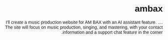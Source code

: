 # ambax
....
I'll create a music production website for AM BAX with an AI assistant feature. The site will focus on music production, singing, and mastering, with your contact information and a support chat feature in the corner.
<!DOCTYPE html>
<html lang="fa" dir="rtl">
<head>
    <meta charset="UTF-8">
    <meta name="viewport" content="width=device-width, initial-scale=1.0">
    <title>AM BAX - استودیو آهنگسازی و مسترینگ</title>
    <script src="https://cdn.tailwindcss.com"></script>
    <link href="https://fonts.googleapis.com/css2?family=Vazirmatn:wght@100;400;700;900&display=swap" rel="stylesheet">
    <style>
        * {
            font-family: 'Vazirmatn', sans-serif;
        }
        
        body {
            background-color: #0f172a;
            background-image: url("data:image/svg+xml,%3Csvg xmlns='http://www.w3.org/2000/svg' width='400' height='400' viewBox='0 0 800 800'%3E%3Cg fill='none' stroke='%23172554' stroke-width='1'%3E%3Cpath d='M769 229L1037 260.9M927 880L731 737 520 660 309 538 40 599 295 764 126.5 879.5 40 599-197 493 102 382-31 229 126.5 79.5-69-63'/%3E%3Cpath d='M-31 229L237 261 390 382 603 493 308.5 537.5 101.5 381.5M370 905L295 764'/%3E%3Cpath d='M520 660L578 842 731 737 840 599 603 493 520 660 295 764 309 538 390 382 539 269 769 229 577.5 41.5 370 105 295 -36 126.5 79.5 237 261 102 382 40 599 -69 737 127 880'/%3E%3Cpath d='M520-140L578.5 42.5 731-63M603 493L539 269 237 261 370 105M902 382L539 269M390 382L102 382'/%3E%3Cpath d='M-222 42L126.5 79.5 370 105 539 269 577.5 41.5 927 80 769 229 902 382 603 493 731 737M295-36L577.5 41.5M578 842L295 764M40-201L127 80M102 382L-261 269'/%3E%3C/g%3E%3Cg fill='%232563eb'%3E%3Ccircle cx='769' cy='229' r='5'/%3E%3Ccircle cx='539' cy='269' r='5'/%3E%3Ccircle cx='603' cy='493' r='5'/%3E%3Ccircle cx='731' cy='737' r='5'/%3E%3Ccircle cx='520' cy='660' r='5'/%3E%3Ccircle cx='309' cy='538' r='5'/%3E%3Ccircle cx='295' cy='764' r='5'/%3E%3Ccircle cx='40' cy='599' r='5'/%3E%3Ccircle cx='102' cy='382' r='5'/%3E%3Ccircle cx='127' cy='80' r='5'/%3E%3Ccircle cx='370' cy='105' r='5'/%3E%3Ccircle cx='578' cy='42' r='5'/%3E%3Ccircle cx='237' cy='261' r='5'/%3E%3Ccircle cx='390' cy='382' r='5'/%3E%3C/g%3E%3C/svg%3E");
            background-attachment: fixed;
        }
        
        .chat-container {
            height: 300px;
            overflow-y: auto;
        }
        
        .logo-text {
            font-weight: 900;
            letter-spacing: 1px;
        }
        
        .user-message {
            background-color: #1e293b;
            border-radius: 18px 18px 0 18px;
        }
        
        .bot-message {
            background-color: #3b82f6;
            color: white;
            border-radius: 18px 18px 18px 0;
        }
        
        .chat-widget {
            position: fixed;
            bottom: 20px;
            left: 20px;
            z-index: 1000;
        }
        
        .chat-popup {
            width: 320px;
            border-radius: 10px;
            overflow: hidden;
            box-shadow: 0 10px 25px rgba(0, 0, 0, 0.5);
            display: none;
        }
        
        .chat-button {
            width: 60px;
            height: 60px;
            border-radius: 50%;
            background-color: #3b82f6;
            display: flex;
            align-items: center;
            justify-content: center;
            cursor: pointer;
            box-shadow: 0 4px 10px rgba(0, 0, 0, 0.3);
        }
        
        .sound-wave {
            animation: pulse 1.5s infinite;
        }
        
        @keyframes pulse {
            0% {
                transform: scale(0.95);
                opacity: 0.7;
            }
            50% {
                transform: scale(1);
                opacity: 1;
            }
            100% {
                transform: scale(0.95);
                opacity: 0.7;
            }
        }
        
        .service-card:hover {
            transform: translateY(-5px);
        }
    </style>
</head>
<body class="min-h-screen text-white">
    <header class="bg-gradient-to-r from-blue-900 to-indigo-900 shadow-lg">
        <div class="container mx-auto px-4 py-6 flex flex-col md:flex-row items-center justify-between">
            <div class="flex items-center mb-4 md:mb-0">
                <div class="mr-3">
                    <svg xmlns="http://www.w3.org/2000/svg" width="60" height="60" viewBox="0 0 100 100" class="fill-current">
                        <circle cx="50" cy="50" r="45" fill="#1e3a8a"/>
                        <circle cx="50" cy="50" r="35" fill="#1e40af"/>
                        <path d="M30,50 C30,40 35,30 50,30 C65,30 70,40 70,50 C70,60 65,70 50,70 C35,70 30,60 30,50 Z" fill="#2563eb"/>
                        <text x="50" y="45" font-family="Arial, sans-serif" font-size="18" font-weight="bold" text-anchor="middle" fill="#ffffff">AM</text>
                        <text x="50" y="65" font-family="Arial, sans-serif" font-size="14" font-weight="bold" text-anchor="middle" fill="#ffffff">BAX</text>
                        <path d="M20,50 C20,30 30,20 50,20 C70,20 80,30 80,50" stroke="#60a5fa" stroke-width="2" fill="none" stroke-dasharray="5,5"/>
                        <path d="M20,50 C20,70 30,80 50,80 C70,80 80,70 80,50" stroke="#60a5fa" stroke-width="2" fill="none" stroke-dasharray="5,5"/>
                    </svg>
                </div>
                <div>
                    <h1 class="text-2xl md:text-3xl font-bold logo-text">AM BAX</h1>
                    <p class="text-sm md:text-base text-blue-200">استودیو آهنگسازی و مسترینگ</p>
                </div>
            </div>
            <div class="flex flex-col items-end">
                <div class="flex items-center mb-2">
                    <span class="ml-2">تماس:</span>
                    <a href="tel:09195561271" class="text-white hover:text-blue-200 transition">09195561271</a>
                </div>
                <div class="flex items-center">
                    <span class="ml-2">ایمیل:</span>
                    <a href="mailto:norouziali696@gmail.com" class="text-white hover:text-blue-200 transition">norouziali696@gmail.com</a>
                </div>
            </div>
        </div>
    </header>

    <main>
        <!-- Hero Section -->
        <section class="py-16 md:py-24 px-4">
            <div class="container mx-auto max-w-6xl">
                <div class="flex flex-col md:flex-row items-center">
                    <div class="md:w-1/2 mb-8 md:mb-0">
                        <h2 class="text-4xl md:text-5xl font-bold mb-6 text-blue-400">هنر صدا را با ما تجربه کنید</h2>
                        <p class="text-xl text-gray-300 mb-8">در استودیو AM BAX، ما به شما کمک می‌کنیم تا رویاهای موسیقی خود را به واقعیت تبدیل کنید. از آهنگسازی تا مسترینگ حرفه‌ای، همه چیز زیر یک سقف.</p>
                        <div class="flex flex-wrap gap-4">
                            <a href="#services" class="bg-blue-600 hover:bg-blue-700 text-white px-6 py-3 rounded-lg transition transform hover:scale-105">خدمات ما</a>
                            <a href="#contact" class="bg-transparent border-2 border-blue-600 text-blue-400 hover:bg-blue-900 hover:text-white px-6 py-3 rounded-lg transition transform hover:scale-105">تماس با ما</a>
                        </div>
                    </div>
                    <div class="md:w-1/2 flex justify-center">
                        <svg xmlns="http://www.w3.org/2000/svg" width="400" height="300" viewBox="0 0 100 100" class="sound-wave">
                            <rect x="10" y="30" width="5" height="40" rx="2" fill="#3b82f6">
                                <animate attributeName="height" values="40;10;40" dur="1s" repeatCount="indefinite" />
                                <animate attributeName="y" values="30;45;30" dur="1s" repeatCount="indefinite" />
                            </rect>
                            <rect x="20" y="20" width="5" height="60" rx="2" fill="#60a5fa">
                                <animate attributeName="height" values="60;20;60" dur="1.3s" repeatCount="indefinite" />
                                <animate attributeName="y" values="20;40;20" dur="1.3s" repeatCount="indefinite" />
                            </rect>
                            <rect x="30" y="10" width="5" height="80" rx="2" fill="#93c5fd">
                                <animate attributeName="height" values="80;30;80" dur="0.8s" repeatCount="indefinite" />
                                <animate attributeName="y" values="10;35;10" dur="0.8s" repeatCount="indefinite" />
                            </rect>
                            <rect x="40" y="25" width="5" height="50" rx="2" fill="#bfdbfe">
                                <animate attributeName="height" values="50;15;50" dur="1.1s" repeatCount="indefinite" />
                                <animate attributeName="y" values="25;42;25" dur="1.1s" repeatCount="indefinite" />
                            </rect>
                            <rect x="50" y="15" width="5" height="70" rx="2" fill="#dbeafe">
                                <animate attributeName="height" values="70;25;70" dur="0.9s" repeatCount="indefinite" />
                                <animate attributeName="y" values="15;37;15" dur="0.9s" repeatCount="indefinite" />
                            </rect>
                            <rect x="60" y="25" width="5" height="50" rx="2" fill="#bfdbfe">
                                <animate attributeName="height" values="50;15;50" dur="1.2s" repeatCount="indefinite" />
                                <animate attributeName="y" values="25;42;25" dur="1.2s" repeatCount="indefinite" />
                            </rect>
                            <rect x="70" y="10" width="5" height="80" rx="2" fill="#93c5fd">
                                <animate attributeName="height" values="80;30;80" dur="0.7s" repeatCount="indefinite" />
                                <animate attributeName="y" values="10;35;10" dur="0.7s" repeatCount="indefinite" />
                            </rect>
                            <rect x="80" y="20" width="5" height="60" rx="2" fill="#60a5fa">
                                <animate attributeName="height" values="60;20;60" dur="1.4s" repeatCount="indefinite" />
                                <animate attributeName="y" values="20;40;20" dur="1.4s" repeatCount="indefinite" />
                            </rect>
                            <rect x="90" y="30" width="5" height="40" rx="2" fill="#3b82f6">
                                <animate attributeName="height" values="40;10;40" dur="1s" repeatCount="indefinite" />
                                <animate attributeName="y" values="30;45;30" dur="1s" repeatCount="indefinite" />
                            </rect>
                        </svg>
                    </div>
                </div>
            </div>
        </section>

        <!-- Services Section -->
        <section id="services" class="py-16 bg-blue-900/30 backdrop-blur-sm">
            <div class="container mx-auto px-4 max-w-6xl">
                <div class="text-center mb-12">
                    <h2 class="text-3xl md:text-4xl font-bold mb-4">خدمات استودیو</h2>
                    <p class="text-xl text-gray-300 max-w-3xl mx-auto">ما مجموعه کاملی از خدمات تولید موسیقی را ارائه می‌دهیم تا به شما در خلق آثار هنری با کیفیت کمک کنیم.</p>
                </div>
                
                <div class="grid grid-cols-1 md:grid-cols-2 lg:grid-cols-3 gap-8">
                    <!-- Service 1 -->
                    <div class="bg-gradient-to-br from-blue-800/50 to-indigo-900/50 backdrop-blur-sm rounded-xl p-6 shadow-lg transition duration-300 service-card">
                        <div class="mb-4 text-blue-400">
                            <svg xmlns="http://www.w3.org/2000/svg" class="h-12 w-12" fill="none" viewBox="0 0 24 24" stroke="currentColor">
                                <path stroke-linecap="round" stroke-linejoin="round" stroke-width="2" d="M9 19V6l12-3v13M9 19c0 1.105-1.343 2-3 2s-3-.895-3-2 1.343-2 3-2 3 .895 3 2zm12-3c0 1.105-1.343 2-3 2s-3-.895-3-2 1.343-2 3-2 3 .895 3 2zM9 10l12-3" />
                            </svg>
                        </div>
                        <h3 class="text-xl font-bold mb-3">آهنگسازی</h3>
                        <p class="text-gray-300 mb-4">از ایده تا اجرا، ما به شما کمک می‌کنیم تا آهنگ‌های خود را با بهترین کیفیت تولید کنید. تیم ما از آهنگسازان حرفه‌ای تشکیل شده است.</p>
                        <ul class="text-gray-300 mb-4 pr-5">
                            <li class="mb-1">• تنظیم آهنگ</li>
                            <li class="mb-1">• ساخت ملودی</li>
                            <li class="mb-1">• تولید بیت</li>
                            <li>• هارمونی‌سازی</li>
                        </ul>
                    </div>
                    
                    <!-- Service 2 -->
                    <div class="bg-gradient-to-br from-blue-800/50 to-indigo-900/50 backdrop-blur-sm rounded-xl p-6 shadow-lg transition duration-300 service-card">
                        <div class="mb-4 text-blue-400">
                            <svg xmlns="http://www.w3.org/2000/svg" class="h-12 w-12" fill="none" viewBox="0 0 24 24" stroke="currentColor">
                                <path stroke-linecap="round" stroke-linejoin="round" stroke-width="2" d="M19 11a7 7 0 01-7 7m0 0a7 7 0 01-7-7m7 7v4m0 0H8m4 0h4m-4-8a3 3 0 01-3-3V5a3 3 0 116 0v6a3 3 0 01-3 3z" />
                            </svg>
                        </div>
                        <h3 class="text-xl font-bold mb-3">ضبط صدا</h3>
                        <p class="text-gray-300 mb-4">استودیوی مجهز ما با آکوستیک حرفه‌ای و تجهیزات پیشرفته، محیطی ایده‌آل برای ضبط صدای با کیفیت فراهم می‌کند.</p>
                        <ul class="text-gray-300 mb-4 pr-5">
                            <li class="mb-1">• ضبط وکال</li>
                            <li class="mb-1">• ضبط سازهای موسیقی</li>
                            <li class="mb-1">• ضبط گروهی</li>
                            <li>• ویرایش صدا</li>
                        </ul>
                    </div>
                    
                    <!-- Service 3 -->
                    <div class="bg-gradient-to-br from-blue-800/50 to-indigo-900/50 backdrop-blur-sm rounded-xl p-6 shadow-lg transition duration-300 service-card">
                        <div class="mb-4 text-blue-400">
                            <svg xmlns="http://www.w3.org/2000/svg" class="h-12 w-12" fill="none" viewBox="0 0 24 24" stroke="currentColor">
                                <path stroke-linecap="round" stroke-linejoin="round" stroke-width="2" d="M7 4v16M17 4v16M3 8h4m10 0h4M3 12h18M3 16h4m10 0h4M4 20h16a1 1 0 001-1V5a1 1 0 00-1-1H4a1 1 0 00-1 1v14a1 1 0 001 1z" />
                            </svg>
                        </div>
                        <h3 class="text-xl font-bold mb-3">میکس و مسترینگ</h3>
                        <p class="text-gray-300 mb-4">با استفاده از تکنیک‌های پیشرفته و تجهیزات حرفه‌ای، صدای شما را به بهترین کیفیت ممکن می‌رسانیم.</p>
                        <ul class="text-gray-300 mb-4 pr-5">
                            <li class="mb-1">• میکس چند لایه</li>
                            <li class="mb-1">• مسترینگ حرفه‌ای</li>
                            <li class="mb-1">• تنظیم اکولایزر</li>
                            <li>• بهینه‌سازی صدا</li>
                        </ul>
                    </div>
                    
                    <!-- Service 4 -->
                    <div class="bg-gradient-to-br from-blue-800/50 to-indigo-900/50 backdrop-blur-sm rounded-xl p-6 shadow-lg transition duration-300 service-card">
                        <div class="mb-4 text-blue-400">
                            <svg xmlns="http://www.w3.org/2000/svg" class="h-12 w-12" fill="none" viewBox="0 0 24 24" stroke="currentColor">
                                <path stroke-linecap="round" stroke-linejoin="round" stroke-width="2" d="M15.536 8.464a5 5 0 010 7.072m2.828-9.9a9 9 0 010 12.728M5.586 15.536a5 5 0 001.414 1.414m2.828-9.9a9 9 0 012.728-2.728" />
                            </svg>
                        </div>
                        <h3 class="text-xl font-bold mb-3">آموزش خوانندگی</h3>
                        <p class="text-gray-300 mb-4">دوره‌های آموزشی ما به شما کمک می‌کند تا مهارت‌های خوانندگی خود را توسعه دهید و صدای خود را به بهترین شکل ارائه کنید.</p>
                        <ul class="text-gray-300 mb-4 pr-5">
                            <li class="mb-1">• تکنیک‌های صداسازی</li>
                            <li class="mb-1">• کنترل نفس</li>
                            <li class="mb-1">• گسترش محدوده صدا</li>
                            <li>• تمرین‌های عملی</li>
                        </ul>
                    </div>
                    
                    <!-- Service 5 -->
                    <div class="bg-gradient-to-br from-blue-800/50 to-indigo-900/50 backdrop-blur-sm rounded-xl p-6 shadow-lg transition duration-300 service-card">
                        <div class="mb-4 text-blue-400">
                            <svg xmlns="http://www.w3.org/2000/svg" class="h-12 w-12" fill="none" viewBox="0 0 24 24" stroke="currentColor">
                                <path stroke-linecap="round" stroke-linejoin="round" stroke-width="2" d="M14.752 11.168l-3.197-2.132A1 1 0 0010 9.87v4.263a1 1 0 001.555.832l3.197-2.132a1 1 0 000-1.664z" />
                                <path stroke-linecap="round" stroke-linejoin="round" stroke-width="2" d="M21 12a9 9 0 11-18 0 9 9 0 0118 0z" />
                            </svg>
                        </div>
                        <h3 class="text-xl font-bold mb-3">تولید موزیک ویدیو</h3>
                        <p class="text-gray-300 mb-4">از طراحی کانسپت تا تدوین نهایی، ما به شما کمک می‌کنیم تا موزیک ویدیوهای حرفه‌ای تولید کنید.</p>
                        <ul class="text-gray-300 mb-4 pr-5">
                            <li class="mb-1">• فیلمبرداری حرفه‌ای</li>
                            <li class="mb-1">• تدوین ویدیو</li>
                            <li class="mb-1">• جلوه‌های ویژه</li>
                            <li>• گریدینگ رنگ</li>
                        </ul>
                    </div>
                    
                    <!-- Service 6 -->
                    <div class="bg-gradient-to-br from-blue-800/50 to-indigo-900/50 backdrop-blur-sm rounded-xl p-6 shadow-lg transition duration-300 service-card">
                        <div class="mb-4 text-blue-400">
                            <svg xmlns="http://www.w3.org/2000/svg" class="h-12 w-12" fill="none" viewBox="0 0 24 24" stroke="currentColor">
                                <path stroke-linecap="round" stroke-linejoin="round" stroke-width="2" d="M12 6V4m0 2a2 2 0 100 4m0-4a2 2 0 110 4m-6 8a2 2 0 100-4m0 4a2 2 0 110-4m0 4v2m0-6V4m6 6v10m6-2a2 2 0 100-4m0 4a2 2 0 110-4m0 4v2m0-6V4" />
                            </svg>
                        </div>
                        <h3 class="text-xl font-bold mb-3">آموزش تولید موسیقی</h3>
                        <p class="text-gray-300 mb-4">دوره‌های آموزشی ما به شما کمک می‌کند تا با نرم‌افزارها و تکنیک‌های تولید موسیقی آشنا شوید.</p>
                        <ul class="text-gray-300 mb-4 pr-5">
                            <li class="mb-1">• آموزش DAW ها</li>
                            <li class="mb-1">• تکنیک‌های میکس</li>
                            <li class="mb-1">• تولید بیت</li>
                            <li>• پروژه‌های عملی</li>
                        </ul>
                    </div>
                </div>
            </div>
        </section>

        <!-- Equipment Section -->
        <section class="py-16">
            <div class="container mx-auto px-4 max-w-6xl">
                <div class="text-center mb-12">
                    <h2 class="text-3xl md:text-4xl font-bold mb-4">تجهیزات استودیو</h2>
                    <p class="text-xl text-gray-300 max-w-3xl mx-auto">استودیو AM BAX مجهز به پیشرفته‌ترین تجهیزات ضبط و تولید موسیقی است.</p>
                </div>
                
                <div class="grid grid-cols-1 md:grid-cols-2 gap-8">
                    <div class="bg-blue-900/20 backdrop-blur-sm rounded-xl p-6 shadow-lg">
                        <h3 class="text-xl font-bold mb-4 text-blue-400">تجهیزات ضبط صدا</h3>
                        <ul class="text-gray-300 space-y-2">
                            <li class="flex items-center">
                                <svg xmlns="http://www.w3.org/2000/svg" class="h-5 w-5 ml-2 text-blue-400" viewBox="0 0 20 20" fill="currentColor">
                                    <path fill-rule="evenodd" d="M10 18a8 8 0 100-16 8 8 0 000 16zm3.707-9.293a1 1 0 00-1.414-1.414L9 10.586 7.707 9.293a1 1 0 00-1.414 1.414l2 2a1 1 0 001.414 0l4-4z" clip-rule="evenodd" />
                                </svg>
                                میکروفون‌های Neumann U87
                            </li>
                            <li class="flex items-center">
                                <svg xmlns="http://www.w3.org/2000/svg" class="h-5 w-5 ml-2 text-blue-400" viewBox="0 0 20 20" fill="currentColor">
                                    <path fill-rule="evenodd" d="M10 18a8 8 0 100-16 8 8 0 000 16zm3.707-9.293a1 1 0 00-1.414-1.414L9 10.586 7.707 9.293a1 1 0 00-1.414 1.414l2 2a1 1 0 001.414 0l4-4z" clip-rule="evenodd" />
                                </svg>
                                پری‌آمپ‌های SSL
                            </li>
                            <li class="flex items-center">
                                <svg xmlns="http://www.w3.org/2000/svg" class="h-5 w-5 ml-2 text-blue-400" viewBox="0 0 20 20" fill="currentColor">
                                    <path fill-rule="evenodd" d="M10 18a8 8 0 100-16 8 8 0 000 16zm3.707-9.293a1 1 0 00-1.414-1.414L9 10.586 7.707 9.293a1 1 0 00-1.414 1.414l2 2a1 1 0 001.414 0l4-4z" clip-rule="evenodd" />
                                </svg>
                                کنسول میکس Avid S6
                            </li>
                            <li class="flex items-center">
                                <svg xmlns="http://www.w3.org/2000/svg" class="h-5 w-5 ml-2 text-blue-400" viewBox="0 0 20 20" fill="currentColor">
                                    <path fill-rule="evenodd" d="M10 18a8 8 0 100-16 8 8 0 000 16zm3.707-9.293a1 1 0 00-1.414-1.414L9 10.586 7.707 9.293a1 1 0 00-1.414 1.414l2 2a1 1 0 001.414 0l4-4z" clip-rule="evenodd" />
                                </svg>
                                مانیتورهای Genelec
                            </li>
                            <li class="flex items-center">
                                <svg xmlns="http://www.w3.org/2000/svg" class="h-5 w-5 ml-2 text-blue-400" viewBox="0 0 20 20" fill="currentColor">
                                    <path fill-rule="evenodd" d="M10 18a8 8 0 100-16 8 8 0 000 16zm3.707-9.293a1 1 0 00-1.414-1.414L9 10.586 7.707 9.293a1 1 0 00-1.414 1.414l2 2a1 1 0 001.414 0l4-4z" clip-rule="evenodd" />
                                </svg>
                                هدفون‌های Sennheiser HD 800
                            </li>
                        </ul>
                    </div>
                    
                    <div class="bg-blue-900/20 backdrop-blur-sm rounded-xl p-6 shadow-lg">
                        <h3 class="text-xl font-bold mb-4 text-blue-400">نرم‌افزارها و پلاگین‌ها</h3>
                        <ul class="text-gray-300 space-y-2">
                            <li class="flex items-center">
                                <svg xmlns="http://www.w3.org/2000/svg" class="h-5 w-5 ml-2 text-blue-400" viewBox="0 0 20 20" fill="currentColor">
                                    <path fill-rule="evenodd" d="M10 18a8 8 0 100-16 8 8 0 000 16zm3.707-9.293a1 1 0 00-1.414-1.414L9 10.586 7.707 9.293a1 1 0 00-1.414 1.414l2 2a1 1 0 001.414 0l4-4z" clip-rule="evenodd" />
                                </svg>
                                Pro Tools Ultimate
                            </li>
                            <li class="flex items-center">
                                <svg xmlns="http://www.w3.org/2000/svg" class="h-5 w-5 ml-2 text-blue-400" viewBox="0 0 20 20" fill="currentColor">
                                    <path fill-rule="evenodd" d="M10 18a8 8 0 100-16 8 8 0 000 16zm3.707-9.293a1 1 0 00-1.414-1.414L9 10.586 7.707 9.293a1 1 0 00-1.414 1.414l2 2a1 1 0 001.414 0l4-4z" clip-rule="evenodd" />
                                </svg>
                                Ableton Live Suite
                            </li>
                            <li class="flex items-center">
                                <svg xmlns="http://www.w3.org/2000/svg" class="h-5 w-5 ml-2 text-blue-400" viewBox="0 0 20 20" fill="currentColor">
                                    <path fill-rule="evenodd" d="M10 18a8 8 0 100-16 8 8 0 000 16zm3.707-9.293a1 1 0 00-1.414-1.414L9 10.586 7.707 9.293a1 1 0 00-1.414 1.414l2 2a1 1 0 001.414 0l4-4z" clip-rule="evenodd" />
                                </svg>
                                Logic Pro X
                            </li>
                            <li class="flex items-center">
                                <svg xmlns="http://www.w3.org/2000/svg" class="h-5 w-5 ml-2 text-blue-400" viewBox="0 0 20 20" fill="currentColor">
                                    <path fill-rule="evenodd" d="M10 18a8 8 0 100-16 8 8 0 000 16zm3.707-9.293a1 1 0 00-1.414-1.414L9 10.586 7.707 9.293a1 1 0 00-1.414 1.414l2 2a1 1 0 001.414 0l4-4z" clip-rule="evenodd" />
                                </svg>
                                پلاگین‌های Waves Complete
                            </li>
                            <li class="flex items-center">
                                <svg xmlns="http://www.w3.org/2000/svg" class="h-5 w-5 ml-2 text-blue-400" viewBox="0 0 20 20" fill="currentColor">
                                    <path fill-rule="evenodd" d="M10 18a8 8 0 100-16 8 8 0 000 16zm3.707-9.293a1 1 0 00-1.414-1.414L9 10.586 7.707 9.293a1 1 0 00-1.414 1.414l2 2a1 1 0 001.414 0l4-4z" clip-rule="evenodd" />
                                </svg>
                                Fabfilter Bundle
                            </li>
                        </ul>
                    </div>
                </div>
            </div>
        </section>

        <!-- Testimonials Section -->
        <section class="py-16 bg-blue-900/30 backdrop-blur-sm">
            <div class="container mx-auto px-4 max-w-6xl">
                <div class="text-center mb-12">
                    <h2 class="text-3xl md:text-4xl font-bold mb-4">نظرات هنرجویان</h2>
                    <p class="text-xl text-gray-300 max-w-3xl mx-auto">آنچه هنرجویان ما درباره تجربه‌شان در استودیو AM BAX می‌گویند.</p>
                </div>
                
                <div class="grid grid-cols-1 md:grid-cols-2 lg:grid-cols-3 gap-8">
                    <!-- Testimonial 1 -->
                    <div class="bg-gradient-to-br from-blue-800/30 to-indigo-900/30 backdrop-blur-sm rounded-xl p-6 shadow-lg">
                        <div class="flex items-center mb-4">
                            <div class="text-yellow-400 flex">
                                <svg xmlns="http://www.w3.org/2000/svg" class="h-5 w-5" viewBox="0 0 20 20" fill="currentColor">
                                    <path d="M9.049 2.927c.3-.921 1.603-.921 1.902 0l1.07 3.292a1 1 0 00.95.69h3.462c.969 0 1.371 1.24.588 1.81l-2.8 2.034a1 1 0 00-.364 1.118l1.07 3.292c.3.921-.755 1.688-1.54 1.118l-2.8-2.034a1 1 0 00-1.175 0l-2.8 2.034c-.784.57-1.838-.197-1.539-1.118l1.07-3.292a1 1 0 00-.364-1.118L2.98 8.72c-.783-.57-.38-1.81.588-1.81h3.461a1 1 0 00.951-.69l1.07-3.292z" />
                                </svg>
                                <svg xmlns="http://www.w3.org/2000/svg" class="h-5 w-5" viewBox="0 0 20 20" fill="currentColor">
                                    <path d="M9.049 2.927c.3-.921 1.603-.921 1.902 0l1.07 3.292a1 1 0 00.95.69h3.462c.969 0 1.371 1.24.588 1.81l-2.8 2.034a1 1 0 00-.364 1.118l1.07 3.292c.3.921-.755 1.688-1.54 1.118l-2.8-2.034a1 1 0 00-1.175 0l-2.8 2.034c-.784.57-1.838-.197-1.539-1.118l1.07-3.292a1 1 0 00-.364-1.118L2.98 8.72c-.783-.57-.38-1.81.588-1.81h3.461a1 1 0 00.951-.69l1.07-3.292z" />
                                </svg>
                                <svg xmlns="http://www.w3.org/2000/svg" class="h-5 w-5" viewBox="0 0 20 20" fill="currentColor">
                                    <path d="M9.049 2.927c.3-.921 1.603-.921 1.902 0l1.07 3.292a1 1 0 00.95.69h3.462c.969 0 1.371 1.24.588 1.81l-2.8 2.034a1 1 0 00-.364 1.118l1.07 3.292c.3.921-.755 1.688-1.54 1.118l-2.8-2.034a1 1 0 00-1.175 0l-2.8 2.034c-.784.57-1.838-.197-1.539-1.118l1.07-3.292a1 1 0 00-.364-1.118L2.98 8.72c-.783-.57-.38-1.81.588-1.81h3.461a1 1 0 00.951-.69l1.07-3.292z" />
                                </svg>
                                <svg xmlns="http://www.w3.org/2000/svg" class="h-5 w-5" viewBox="0 0 20 20" fill="currentColor">
                                    <path d="M9.049 2.927c.3-.921 1.603-.921 1.902 0l1.07 3.292a1 1 0 00.95.69h3.462c.969 0 1.371 1.24.588 1.81l-2.8 2.034a1 1 0 00-.364 1.118l1.07 3.292c.3.921-.755 1.688-1.54 1.118l-2.8-2.034a1 1 0 00-1.175 0l-2.8 2.034c-.784.57-1.838-.197-1.539-1.118l1.07-3.292a1 1 0 00-.364-1.118L2.98 8.72c-.783-.57-.38-1.81.588-1.81h3.461a1 1 0 00.951-.69l1.07-3.292z" />
                                </svg>
                                <svg xmlns="http://www.w3.org/2000/svg" class="h-5 w-5" viewBox="0 0 20 20" fill="currentColor">
                                    <path d="M9.049 2.927c.3-.921 1.603-.921 1.902 0l1.07 3.292a1 1 0 00.95.69h3.462c.969 0 1.371 1.24.588 1.81l-2.8 2.034a1 1 0 00-.364 1.118l1.07 3.292c.3.921-.755 1.688-1.54 1.118l-2.8-2.034a1 1 0 00-1.175 0l-2.8 2.034c-.784.57-1.838-.197-1.539-1.118l1.07-3.292a1 1 0 00-.364-1.118L2.98 8.72c-.783-.57-.38-1.81.588-1.81h3.461a1 1 0 00.951-.69l1.07-3.292z" />
                                </svg>
                            </div>
                        </div>
                        <p class="text-gray-300 mb-4">"تجربه کار با استودیو AM BAX فوق‌العاده بود. کیفیت ضبط و میکس آهنگ من بسیار عالی بود و تیم حرفه‌ای استودیو در تمام مراحل کار همراه من بودند."</p>
                        <div class="font-bold">سامان محمدی</div>
                        <div class="text-sm text-gray-400">خواننده</div>
                    </div>
                    
                    <!-- Testimonial 2 -->
                    <div class="bg-gradient-to-br from-blue-800/30 to-indigo-900/30 backdrop-blur-sm rounded-xl p-6 shadow-lg">
                        <div class="flex items-center mb-4">
                            <div class="text-yellow-400 flex">
                                <svg xmlns="http://www.w3.org/2000/svg" class="h-5 w-5" viewBox="0 0 20 20" fill="currentColor">
                                    <path d="M9.049 2.927c.3-.921 1.603-.921 1.902 0l1.07 3.292a1 1 0 00.95.69h3.462c.969 0 1.371 1.24.588 1.81l-2.8 2.034a1 1 0 00-.364 1.118l1.07 3.292c.3.921-.755 1.688-1.54 1.118l-2.8-2.034a1 1 0 00-1.175 0l-2.8 2.034c-.784.57-1.838-.197-1.539-1.118l1.07-3.292a1 1 0 00-.364-1.118L2.98 8.72c-.783-.57-.38-1.81.588-1.81h3.461a1 1 0 00.951-.69l1.07-3.292z" />
                                </svg>
                                <svg xmlns="http://www.w3.org/2000/svg" class="h-5 w-5" viewBox="0 0 20 20" fill="currentColor">
                                    <path d="M9.049 2.927c.3-.921 1.603-.921 1.902 0l1.07 3.292a1 1 0 00.95.69h3.462c.969 0 1.371 1.24.588 1.81l-2.8 2.034a1 1 0 00-.364 1.118l1.07 3.292c.3.921-.755 1.688-1.54 1.118l-2.8-2.034a1 1 0 00-1.175 0l-2.8 2.034c-.784.57-1.838-.197-1.539-1.118l1.07-3.292a1 1 0 00-.364-1.118L2.98 8.72c-.783-.57-.38-1.81.588-1.81h3.461a1 1 0 00.951-.69l1.07-3.292z" />
                                </svg>
                                <svg xmlns="http://www.w3.org/2000/svg" class="h-5 w-5" viewBox="0 0 20 20" fill="currentColor">
                                    <path d="M9.049 2.927c.3-.921 1.603-.921 1.902 0l1.07 3.292a1 1 0 00.95.69h3.462c.969 0 1.371 1.24.588 1.81l-2.8 2.034a1 1 0 00-.364 1.118l1.07 3.292c.3.921-.755 1.688-1.54 1.118l-2.8-2.034a1 1 0 00-1.175 0l-2.8 2.034c-.784.57-1.838-.197-1.539-1.118l1.07-3.292a1 1 0 00-.364-1.118L2.98 8.72c-.783-.57-.38-1.81.588-1.81h3.461a1 1 0 00.951-.69l1.07-3.292z" />
                                </svg>
                                <svg xmlns="http://www.w3.org/2000/svg" class="h-5 w-5" viewBox="0 0 20 20" fill="currentColor">
                                    <path d="M9.049 2.927c.3-.921 1.603-.921 1.902 0l1.07 3.292a1 1 0 00.95.69h3.462c.969 0 1.371 1.24.588 1.81l-2.8 2.034a1 1 0 00-.364 1.118l1.07 3.292c.3.921-.755 1.688-1.54 1.118l-2.8-2.034a1 1 0 00-1.175 0l-2.8 2.034c-.784.57-1.838-.197-1.539-1.118l1.07-3.292a1 1 0 00-.364-1.118L2.98 8.72c-.783-.57-.38-1.81.588-1.81h3.461a1 1 0 00.951-.69l1.07-3.292z" />
                                </svg>
                                <svg xmlns="http://www.w3.org/2000/svg" class="h-5 w-5" viewBox="0 0 20 20" fill="currentColor">
                                    <path d="M9.049 2.927c.3-.921 1.603-.921 1.902 0l1.07 3.292a1 1 0 00.95.69h3.462c.969 0 1.371 1.24.588 1.81l-2.8 2.034a1 1 0 00-.364 1.118l1.07 3.292c.3.921-.755 1.688-1.54 1.118l-2.8-2.034a1 1 0 00-1.175 0l-2.8 2.034c-.784.57-1.838-.197-1.539-1.118l1.07-3.292a1 1 0 00-.364-1.118L2.98 8.72c-.783-.57-.38-1.81.588-1.81h3.461a1 1 0 00.951-.69l1.07-3.292z" />
                                </svg>
                            </div>
                        </div>
                        <p class="text-gray-300 mb-4">"دوره آموزشی تولید موسیقی در AM BAX به من کمک کرد تا مهارت‌های خود را به سطح حرفه‌ای برسانم. اساتید با تجربه و محتوای آموزشی کاربردی، این دوره را به یک تجربه یادگیری عالی تبدیل کرد."</p>
                        <div class="font-bold">نیلوفر احمدی</div>
                        <div class="text-sm text-gray-400">تهیه‌کننده موسیقی</div>
                    </div>
                    
                    <!-- Testimonial 3 -->
                    <div class="bg-gradient-to-br from-blue-800/30 to-indigo-900/30 backdrop-blur-sm rounded-xl p-6 shadow-lg">
                        <div class="flex items-center mb-4">
                            <div class="text-yellow-400 flex">
                                <svg xmlns="http://www.w3.org/2000/svg" class="h-5 w-5" viewBox="0 0 20 20" fill="currentColor">
                                    <path d="M9.049 2.927c.3-.921 1.603-.921 1.902 0l1.07 3.292a1 1 0 00.95.69h3.462c.969 0 1.371 1.24.588 1.81l-2.8 2.034a1 1 0 00-.364 1.118l1.07 3.292c.3.921-.755 1.688-1.54 1.118l-2.8-2.034a1 1 0 00-1.175 0l-2.8 2.034c-.784.57-1.838-.197-1.539-1.118l1.07-3.292a1 1 0 00-.364-1.118L2.98 8.72c-.783-.57-.38-1.81.588-1.81h3.461a1 1 0 00.951-.69l1.07-3.292z" />
                                </svg>
                                <svg xmlns="http://www.w3.org/2000/svg" class="h-5 w-5" viewBox="0 0 20 20" fill="currentColor">
                                    <path d="M9.049 2.927c.3-.921 1.603-.921 1.902 0l1.07 3.292a1 1 0 00.95.69h3.462c.969 0 1.371 1.24.588 1.81l-2.8 2.034a1 1 0 00-.364 1.118l1.07 3.292c.3.921-.755 1.688-1.54 1.118l-2.8-2.034a1 1 0 00-1.175 0l-2.8 2.034c-.784.57-1.838-.197-1.539-1.118l1.07-3.292a1 1 0 00-.364-1.118L2.98 8.72c-.783-.57-.38-1.81.588-1.81h3.461a1 1 0 00.951-.69l1.07-3.292z" />
                                </svg>
                                <svg xmlns="http://www.w3.org/2000/svg" class="h-5 w-5" viewBox="0 0 20 20" fill="currentColor">
                                    <path d="M9.049 2.927c.3-.921 1.603-.921 1.902 0l1.07 3.292a1 1 0 00.95.69h3.462c.969 0 1.371 1.24.588 1.81l-2.8 2.034a1 1 0 00-.364 1.118l1.07 3.292c.3.921-.755 1.688-1.54 1.118l-2.8-2.034a1 1 0 00-1.175 0l-2.8 2.034c-.784.57-1.838-.197-1.539-1.118l1.07-3.292a1 1 0 00-.364-1.118L2.98 8.72c-.783-.57-.38-1.81.588-1.81h3.461a1 1 0 00.951-.69l1.07-3.292z" />
                                </svg>
                                <svg xmlns="http://www.w3.org/2000/svg" class="h-5 w-5" viewBox="0 0 20 20" fill="currentColor">
                                    <path d="M9.049 2.927c.3-.921 1.603-.921 1.902 0l1.07 3.292a1 1 0 00.95.69h3.462c.969 0 1.371 1.24.588 1.81l-2.8 2.034a1 1 0 00-.364 1.118l1.07 3.292c.3.921-.755 1.688-1.54 1.118l-2.8-2.034a1 1 0 00-1.175 0l-2.8 2.034c-.784.57-1.838-.197-1.539-1.118l1.07-3.292a1 1 0 00-.364-1.118L2.98 8.72c-.783-.57-.38-1.81.588-1.81h3.461a1 1 0 00.951-.69l1.07-3.292z" />
                                </svg>
                                <svg xmlns="http://www.w3.org/2000/svg" class="h-5 w-5" viewBox="0 0 20 20" fill="currentColor">
                                    <path d="M9.049 2.927c.3-.921 1.603-.921 1.902 0l1.07 3.292a1 1 0 00.95.69h3.462c.969 0 1.371 1.24.588 1.81l-2.8 2.034a1 1 0 00-.364 1.118l1.07 3.292c.3.921-.755 1.688-1.54 1.118l-2.8-2.034a1 1 0 00-1.175 0l-2.8 2.034c-.784.57-1.838-.197-1.539-1.118l1.07-3.292a1 1 0 00-.364-1.118L2.98 8.72c-.783-.57-.38-1.81.588-1.81h3.461a1 1 0 00.951-.69l1.07-3.292z" />
                                </svg>
                            </div>
                        </div>
                        <p class="text-gray-300 mb-4">"کیفیت مسترینگ در استودیو AM BAX بی‌نظیر است. آهنگ من پس از مسترینگ در این استودیو، کیفیت صدای فوق‌العاده‌ای پیدا کرد و بازخوردهای بسیار مثبتی از مخاطبان دریافت کردم."</p>
                        <div class="font-bold">امیر رضایی</div>
                        <div class="text-sm text-gray-400">آهنگساز</div>
                    </div>
                </div>
            </div>
        </section>

        <!-- Contact Section -->
        <section id="contact" class="py-16">
            <div class="container mx-auto px-4 max-w-6xl">
                <div class="text-center mb-12">
                    <h2 class="text-3xl md:text-4xl font-bold mb-4">تماس با ما</h2>
                    <p class="text-xl text-gray-300 max-w-3xl mx-auto">برای رزرو استودیو، ثبت‌نام در دوره‌های آموزشی یا کسب اطلاعات بیشتر با ما در تماس باشید.</p>
                </div>
                
                <div class="grid grid-cols-1 md:grid-cols-2 gap-8">
                    <div class="bg-blue-900/20 backdrop-blur-sm rounded-xl p-6 shadow-lg">
                        <h3 class="text-xl font-bold mb-4 text-blue-400">اطلاعات تماس</h3>
                        <div class="space-y-4">
                            <div class="flex items-center">
                                <svg xmlns="http://www.w3.org/2000/svg" class="h-6 w-6 ml-3 text-blue-400" fill="none" viewBox="0 0 24 24" stroke="currentColor">
                                    <path stroke-linecap="round" stroke-linejoin="round" stroke-width="2" d="M3 5a2 2 0 012-2h3.28a1 1 0 01.948.684l1.498 4.493a1 1 0 01-.502 1.21l-2.257 1.13a11.042 11.042 0 005.516 5.516l1.13-2.257a1 1 0 011.21-.502l4.493 1.498a1 1 0 01.684.949V19a2 2 0 01-2 2h-1C9.716 21 3 14.284 3 6V5z" />
                                </svg>
                                <div>
                                    <div class="text-sm text-gray-400">شماره تماس</div>
                                    <a href="tel:09195561271" class="text-white hover:text-blue-300 transition">09195561271</a>
                                </div>
                            </div>
                            
                            <div class="flex items-center">
                                <svg xmlns="http://www.w3.org/2000/svg" class="h-6 w-6 ml-3 text-blue-400" fill="none" viewBox="0 0 24 24" stroke="currentColor">
                                    <path stroke-linecap="round" stroke-linejoin="round" stroke-width="2" d="M3 8l7.89 5.26a2 2 0 002.22 0L21 8M5 19h14a2 2 0 002-2V7a2 2 0 00-2-2H5a2 2 0 00-2 2v10a2 2 0 002 2z" />
                                </svg>
                                <div>
                                    <div class="text-sm text-gray-400">ایمیل</div>
                                    <a href="mailto:norouziali696@gmail.com" class="text-white hover:text-blue-300 transition">norouziali696@gmail.com</a>
                                </div>
                            </div>
                            
                            <div class="flex items-center">
                                <svg xmlns="http://www.w3.org/2000/svg" class="h-6 w-6 ml-3 text-blue-400" fill="none" viewBox="0 0 24 24" stroke="currentColor">
                                    <path stroke-linecap="round" stroke-linejoin="round" stroke-width="2" d="M12 8v4l3 3m6-3a9 9 0 11-18 0 9 9 0 0118 0z" />
                                </svg>
                                <div>
                                    <div class="text-sm text-gray-400">ساعات کاری</div>
                                    <div class="text-white">شنبه تا پنجشنبه: 10 صبح تا 8 شب</div>
                                </div>
                            </div>
                        </div>
                        
                        <div class="mt-8">
                            <h4 class="font-bold mb-3 text-blue-400">ما را در شبکه‌های اجتماعی دنبال کنید</h4>
                            <div class="flex space-x-4">
                                <a href="#" class="text-gray-300 hover:text-white transition">
                                    <svg xmlns="http://www.w3.org/2000/svg" width="24" height="24" fill="currentColor" class="bi bi-instagram" viewBox="0 0 16 16">
                                        <path d="M8 0C5.829 0 5.556.01 4.703.048 3.85.088 3.269.222 2.76.42a3.917 3.917 0 0 0-1.417.923A3.927 3.927 0 0 0 .42 2.76C.222 3.268.087 3.85.048 4.7.01 5.555 0 5.827 0 8.001c0 2.172.01 2.444.048 3.297.04.852.174 1.433.372 1.942.205.526.478.972.923 1.417.444.445.89.719 1.416.923.51.198 1.09.333 1.942.372C5.555 15.99 5.827 16 8 16s2.444-.01 3.298-.048c.851-.04 1.434-.174 1.943-.372a3.916 3.916 0 0 0 1.416-.923c.445-.445.718-.891.923-1.417.197-.509.332-1.09.372-1.942C15.99 10.445 16 10.173 16 8s-.01-2.445-.048-3.299c-.04-.851-.175-1.433-.372-1.941a3.926 3.926 0 0 0-.923-1.417A3.911 3.911 0 0 0 13.24.42c-.51-.198-1.092-.333-1.943-.372C10.443.01 10.172 0 7.998 0h.003zm-.717 1.442h.718c2.136 0 2.389.007 3.232.046.78.035 1.204.166 1.486.275.373.145.64.319.92.599.28.28.453.546.598.92.11.281.24.705.275 1.485.039.843.047 1.096.047 3.231s-.008 2.389-.047 3.232c-.035.78-.166 1.203-.275 1.485a2.47 2.47 0 0 1-.599.919c-.28.28-.546.453-.92.598-.28.11-.704.24-1.485.276-.843.038-1.096.047-3.232.047s-2.39-.009-3.233-.047c-.78-.036-1.203-.166-1.485-.276a2.478 2.478 0 0 1-.92-.598 2.48 2.48 0 0 1-.6-.92c-.109-.281-.24-.705-.275-1.485-.038-.843-.046-1.096-.046-3.233 0-2.136.008-2.388.046-3.231.036-.78.166-1.204.276-1.486.145-.373.319-.64.599-.92.28-.28.546-.453.92-.598.282-.11.705-.24 1.485-.276.738-.034 1.024-.044 2.515-.045v.002zm4.988 1.328a.96.96 0 1 0 0 1.92.96.96 0 0 0 0-1.92zm-4.27 1.122a4.109 4.109 0 1 0 0 8.217 4.109 4.109 0 0 0 0-8.217zm0 1.441a2.667 2.667 0 1 1 0 5.334 2.667 2.667 0 0 1 0-5.334z"/>
                                    </svg>
                                </a>
                                <a href="#" class="text-gray-300 hover:text-white transition">
                                    <svg xmlns="http://www.w3.org/2000/svg" width="24" height="24" fill="currentColor" class="bi bi-telegram" viewBox="0 0 16 16">
                                        <path d="M16 8A8 8 0 1 1 0 8a8 8 0 0 1 16 0zM8.287 5.906c-.778.324-2.334.994-4.666 2.01-.378.15-.577.298-.595.442-.03.243.275.339.69.47l.175.055c.408.133.958.288 1.243.294.26.006.549-.1.868-.32 2.179-1.471 3.304-2.214 3.374-2.23.05-.012.12-.026.166.016.047.041.042.12.037.141-.03.129-1.227 1.241-1.846 1.817-.193.18-.33.307-.358.336a8.154 8.154 0 0 1-.188.186c-.38.366-.664.64.015 1.088.327.216.589.393.85.571.284.194.568.387.936.629.093.06.183.125.27.187.331.236.63.448.997.414.214-.02.435-.22.547-.82.265-1.417.786-4.486.906-5.751a1.426 1.426 0 0 0-.013-.315.337.337 0 0 0-.114-.217.526.526 0 0 0-.31-.093c-.3.005-.763.166-2.984 1.09z"/>
                                    </svg>
                                </a>
                                <a href="#" class="text-gray-300 hover:text-white transition">
                                    <svg xmlns="http://www.w3.org/2000/svg" width="24" height="24" fill="currentColor" class="bi bi-youtube" viewBox="0 0 16 16">
                                        <path d="M8.051 1.999h.089c.822.003 4.987.033 6.11.335a2.01 2.01 0 0 1 1.415 1.42c.101.38.172.883.22 1.402l.01.104.022.26.008.104c.065.914.073 1.77.074 1.957v.075c-.001.194-.01 1.108-.082 2.06l-.008.105-.009.104c-.05.572-.124 1.14-.235 1.558a2.007 2.007 0 0 1-1.415 1.42c-1.16.312-5.569.334-6.18.335h-.142c-.309 0-1.587-.006-2.927-.052l-.17-.006-.087-.004-.171-.007-.171-.007c-1.11-.049-2.167-.128-2.654-.26a2.007 2.007 0 0 1-1.415-1.419c-.111-.417-.185-.986-.235-1.558L.09 9.82l-.008-.104A31.4 31.4 0 0 1 0 7.68v-.123c.002-.215.01-.958.064-1.778l.007-.103.003-.052.008-.104.022-.26.01-.104c.048-.519.119-1.023.22-1.402a2.007 2.007 0 0 1 1.415-1.42c.487-.13 1.544-.21 2.654-.26l.17-.007.172-.006.086-.003.171-.007A99.788 99.788 0 0 1 7.858 2h.193zM6.4 5.209v4.818l4.157-2.408L6.4 5.209z"/>
                                    </svg>
                                </a>
                            </div>
                        </div>
                    </div>
                    
                    <div class="bg-blue-900/20 backdrop-blur-sm rounded-xl p-6 shadow-lg">
                        <h3 class="text-xl font-bold mb-4 text-blue-400">ارسال پیام</h3>
                        <form>
                            <div class="mb-4">
                                <label for="name" class="block text-gray-300 mb-2">نام و نام خانوادگی</label>
                                <input type="text" id="name" class="w-full bg-gray-800 border border-gray-700 rounded-lg px-4 py-2 text-white focus:outline-none focus:ring-2 focus:ring-blue-500">
                            </div>
                            
                            <div class="mb-4">
                                <label for="email" class="block text-gray-300 mb-2">ایمیل</label>
                                <input type="email" id="email" class="w-full bg-gray-800 border border-gray-700 rounded-lg px-4 py-2 text-white focus:outline-none focus:ring-2 focus:ring-blue-500">
                            </div>
                            
                            <div class="mb-4">
                                <label for="phone" class="block text-gray-300 mb-2">شماره تماس</label>
                                <input type="tel" id="phone" class="w-full bg-gray-800 border border-gray-700 rounded-lg px-4 py-2 text-white focus:outline-none focus:ring-2 focus:ring-blue-500">
                            </div>
                            
                            <div class="mb-4">
                                <label for="message" class="block text-gray-300 mb-2">پیام</label>
                                <textarea id="message" rows="4" class="w-full bg-gray-800 border border-gray-700 rounded-lg px-4 py-2 text-white focus:outline-none focus:ring-2 focus:ring-blue-500"></textarea>
                            </div>
                            
                            <button type="submit" class="bg-blue-600 hover:bg-blue-700 text-white px-6 py-3 rounded-lg transition w-full">ارسال پیام</button>
                        </form>
                    </div>
                </div>
            </div>
        </section>
    </main>

    <footer class="bg-gray-900 text-white py-8">
        <div class="container mx-auto px-4">
            <div class="flex flex-col md:flex-row justify-between items-center">
                <div class="mb-6 md:mb-0 flex items-center">
                    <svg xmlns="http://www.w3.org/2000/svg" width="40" height="40" viewBox="0 0 100 100" class="fill-current mr-3">
                        <circle cx="50" cy="50" r="45" fill="#1e3a8a"/>
                        <circle cx="50" cy="50" r="35" fill="#1e40af"/>
                        <path d="M30,50 C30,40 35,30 50,30 C65,30 70,40 70,50 C70,60 65,70 50,70 C35,70 30,60 30,50 Z" fill="#2563eb"/>
                        <text x="50" y="45" font-family="Arial, sans-serif" font-size="18" font-weight="bold" text-anchor="middle" fill="#ffffff">AM</text>
                        <text x="50" y="65" font-family="Arial, sans-serif" font-size="14" font-weight="bold" text-anchor="middle" fill="#ffffff">BAX</text>
                    </svg>
                    <div>
                        <h3 class="text-xl font-bold logo-text">AM BAX</h3>
                        <p class="text-gray-400">استودیو آهنگسازی و مسترینگ</p>
                    </div>
                </div>
                <div class="flex flex-col items-center md:items-end">
                    <div class="mb-2">
                        <a href="tel:09195561271" class="text-gray-300 hover:text-white transition">09195561271</a>
                    </div>
                    <div>
                        <a href="mailto:norouziali696@gmail.com" class="text-gray-300 hover:text-white transition">norouziali696@gmail.com</a>
                    </div>
                </div>```
                
